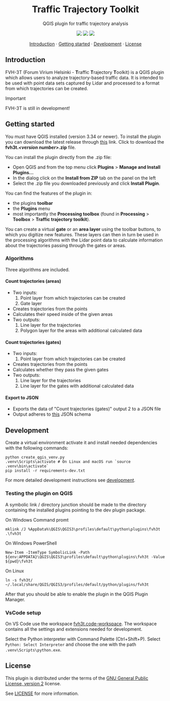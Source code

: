 <h1 align="center">Traffic Trajectory Toolkit</h2>
<p align="center">QGIS plugin for traffic trajectory analysis</p>

<!-- badges -->
<p align="center">
  <a href="https://github.com/GispoCoding/FVH-3T/actions/workflows/tests.yml">
    <img src="https://github.com/GispoCoding/fvh-3t/workflows/Tests/badge.svg"
  /></a>
  <a href="https://github.com/GispoCoding/FVH-3T/actions/workflows/code-style.yml">
    <img src="https://github.com/GispoCoding/fvh-3t/workflows/code-style/badge.svg"
  /></a>
  <a href="https://www.gnu.org/licenses/old-licenses/gpl-2.0.en.html">
    <img src="https://img.shields.io/badge/License-GPLv2-blue.svg"
  /></a>
</p>

<!-- links to sections / TOC -->
<p align="center">
  <a href="#introduction">Introduction</a>
  ·
  <a href="#getting-started">Getting started</a>
  ·
  <a href="#development">Development</a>
  ·
  <a href="#license">License</a>
</p>

## Introduction

FVH-3T (Forum Virium Helsinki - **T**raffic
**T**rajectory **T**oolkit) is a QGIS plugin which
allows users to analyze trajectory-based traffic data.
It is intended to be used with point data sets captured
by Lidar and processed to a format from which trajectories
can be created.

> [!IMPORTANT]
> FVH-3T is still in development!

## Getting started

You must have QGIS installed (version 3.34 or newer).
To install the plugin you can download the latest release through
[this](https://github.com/GispoCoding/FVH-3T/releases/latest)
link. Click to download the **fvh3t._\<version number\>_.zip** file.

You can install the plugin directly from the .zip file:
* Open QGIS
and from the top menu click **Plugins** >
**Manage and Install Plugins...**
* In the dialog click on the
**Install from ZIP** tab on the panel on the left
* Select the .zip
file you downloaded previously and click **Install Plugin**.

You can find the features of the plugin in:
*  the plugins **toolbar**
* the **Plugins** menu
* most importantly the
**Processing toolbox** (found in **Processing** > **Toolbox** > **Traffic trajectory toolkit**).

You can create a virtual **gate** or  an **area layer**
using the toolbar buttons, to which you digitize new features.
These layers can then in turn be used in the processing algorithms
with the Lidar point data to calculate information about the
trajectories passing through the gates or areas.

### Algorithms

Three algorithms are included.

#### Count trajectories (areas)
* Two inputs:
  1. Point layer from which trajectories can be created
  2. Gate layer
* Creates trajectories from the points
* Calculates their speed inside of the given areas
* Two outputs:
  1. Line layer for the trajectories
  2. Polygon layer for the areas with additional calculated data

#### Count trajectories (gates)
* Two inputs:
  1. Point layer from which trajectories can be created
* Creates trajectories from the points
* Calculates whether they pass the given gates
* Two outputs:
  1. Line layer for the trajectories
  2. Line layer for the gates with additional calculated data

#### Export to JSON
* Exports the data of "Count trajectories (gates)" output 2 to a JSON file
* Output adheres to [this](https://bitbucket.org/conveqs/conveqs_platform_interface/src/master/json_schemas/history-detectors.json)
JSON schema

## Development

Create a virtual environment activate it and install needed dependencies with the following commands:
```console
python create_qgis_venv.py
.venv\Scripts\activate # On Linux and macOS run `source .venv\bin\activate`
pip install -r requirements-dev.txt
```

For more detailed development instructions see [development](docs/development.md).

### Testing the plugin on QGIS

A symbolic link / directory junction should be made to the directory containing the installed plugins pointing to the dev plugin package.

On Windows Command promt
```console
mklink /J %AppData%\QGIS\QGIS3\profiles\default\python\plugins\fvh3t .\fvh3t
```

On Windows PowerShell
```console
New-Item -ItemType SymbolicLink -Path ${env:APPDATA}\QGIS\QGIS3\profiles\default\python\plugins\fvh3t -Value ${pwd}\fvh3t
```

On Linux
```console
ln -s fvh3t/ ~/.local/share/QGIS/QGIS3/profiles/default/python/plugins/fvh3t
```

After that you should be able to enable the plugin in the QGIS Plugin Manager.

### VsCode setup

On VS Code use the workspace [fvh3t.code-workspace](fvh3t.code-workspace).
The workspace contains all the settings and extensions needed for development.

Select the Python interpreter with Command Palette (Ctrl+Shift+P). Select `Python: Select Interpreter` and choose
the one with the path `.venv\Scripts\python.exe`.

## License
This plugin is distributed under the terms of the [GNU General Public License, version 2](https://www.gnu.org/licenses/old-licenses/gpl-2.0.en.html) license.

See [LICENSE](LICENSE) for more information.
